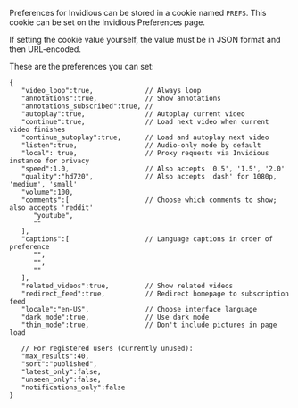Preferences for Invidious can be stored in a cookie named `PREFS`.  This cookie can be set on the Invidious Preferences page.

If setting the cookie value yourself, the value must be in JSON format and then URL-encoded.

These are the preferences you can set:
```
{
   "video_loop":true,             // Always loop
   "annotations":true,            // Show annotations
   "annotations_subscribed":true, // 
   "autoplay":true,               // Autoplay current video
   "continue":true,               // Load next video when current video finishes
   "continue_autoplay":true,      // Load and autoplay next video
   "listen":true,                 // Audio-only mode by default
   "local": true,                 // Proxy requests via Invidious instance for privacy
   "speed":1.0,                   // Also accepts '0.5', '1.5', '2.0'
   "quality":"hd720",             // Also accepts 'dash' for 1080p, 'medium', 'small'
   "volume":100,
   "comments":[                   // Choose which comments to show; also accepts 'reddit'
      "youtube",
      ""
   ],
   "captions":[                   // Language captions in order of preference
      "",
      "",
      ""
   ],
   "related_videos":true,         // Show related videos
   "redirect_feed":true,          // Redirect homepage to subscription feed
   "locale":"en-US",              // Choose interface language
   "dark_mode":true,              // Use dark mode
   "thin_mode":true,              // Don't include pictures in page load

   // For registered users (currently unused):
   "max_results":40,
   "sort":"published",
   "latest_only":false,
   "unseen_only":false,
   "notifications_only":false
}
```
